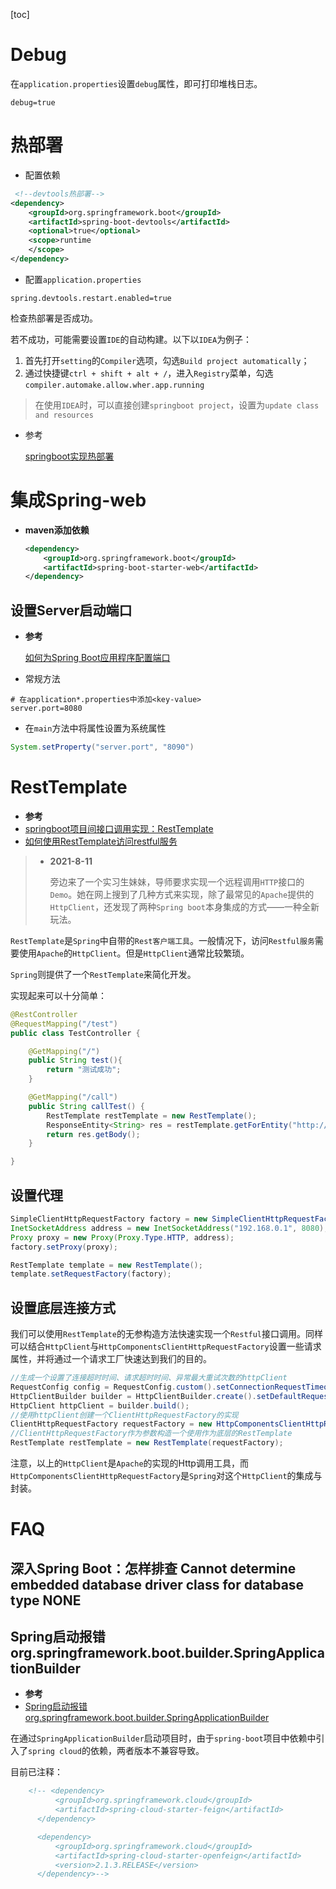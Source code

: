 [toc]

# Debug

在`application.properties`设置`debug`属性，即可打印堆栈日志。

``` properties
debug=true
```

# 热部署

- 配置依赖

``` xml
 <!--devtools热部署-->
<dependency>
    <groupId>org.springframework.boot</groupId>
    <artifactId>spring-boot-devtools</artifactId>
    <optional>true</optional>
    <scope>runtime
    </scope>
</dependency>
```

- 配置`application.properties`

``` properties
spring.devtools.restart.enabled=true
```

检查热部署是否成功。

若不成功，可能需要设置`IDE`的自动构建。以下以`IDEA`为例子：

1. 首先打开`setting`的`Compiler`选项，勾选`Build project automatically`；
2. 通过快捷键`ctrl + shift + alt + /`，进入`Registry`菜单，勾选`compiler.automake.allow.wher.app.running`

>  在使用`IDEA`时，可以直接创建`springboot project`，设置为`update class and resources`

- 参考

  [springboot实现热部署](https://blog.csdn.net/chachapaofan/article/details/88697452)

# 集成Spring-web

- **maven添加依赖**

  ``` xml
  <dependency>
      <groupId>org.springframework.boot</groupId>
      <artifactId>spring-boot-starter-web</artifactId>
  </dependency>
  ```

## 设置Server启动端口

- **参考**

  [如何为Spring Boot应用程序配置端口](https://www.cnblogs.com/exmyth/p/11345520.html)

- 常规方法

``` properties
# 在application*.properties中添加<key-value>
server.port=8080
```

- 在`main`方法中将属性设置为系统属性

``` java
System.setProperty("server.port", "8090")
```

# RestTemplate

- **参考**
- [springboot项目间接口调用实现：RestTemplate](https://blog.csdn.net/zhanglf02/article/details/89842372)
- [如何使用RestTemplate访问restful服务](https://www.jianshu.com/p/c9644755dd5e)

> - **2021-8-11**
>
>   旁边来了一个实习生妹妹，导师要求实现一个远程调用`HTTP`接口的`Demo`。她在网上搜到了几种方式来实现，除了最常见的`Apache`提供的`HttpClient`，还发现了两种`Spring boot`本身集成的方式——一种全新玩法。

`RestTemplate`是`Spring`中自带的`Rest客户端工具`。一般情况下，访问`Restful服务`需要使用`Apache`的`HttpClient`。但是`HttpClient`通常比较繁琐。

`Spring`则提供了一个`RestTemplate`来简化开发。

实现起来可以十分简单：

``` java
@RestController
@RequestMapping("/test")
public class TestController {

    @GetMapping("/")
    public String test(){
        return "测试成功";
    }

    @GetMapping("/call")
    public String callTest() {
        RestTemplate restTemplate = new RestTemplate();
        ResponseEntity<String> res = restTemplate.getForEntity("http://127.0.0.1:8090/hc-web/test/", String.class);
        return res.getBody();
    }

}
```

## 设置代理

``` java
SimpleClientHttpRequestFactory factory = new SimpleClientHttpRequestFactory();
InetSocketAddress address = new InetSocketAddress("192.168.0.1", 8080);
Proxy proxy = new Proxy(Proxy.Type.HTTP, address);
factory.setProxy(proxy);

RestTemplate template = new RestTemplate();
template.setRequestFactory(factory);
```

## 设置底层连接方式

我们可以使用`RestTemplate`的无参构造方法快速实现一个`Restful`接口调用。同样可以结合`HttpClient`与`HttpComponentsClientHttpRequestFactory`设置一些请求属性，并将通过一个请求工厂快速达到我们的目的。

``` java
//生成一个设置了连接超时时间、请求超时时间、异常最大重试次数的httpClient
RequestConfig config = RequestConfig.custom().setConnectionRequestTimeout(10000).setConnectTimeout(10000).setSocketTimeout(30000).build();
HttpClientBuilder builder = HttpClientBuilder.create().setDefaultRequestConfig(config).setRetryHandler(new DefaultHttpRequestRetryHandler(5, false));
HttpClient httpClient = builder.build();
//使用httpClient创建一个ClientHttpRequestFactory的实现
ClientHttpRequestFactory requestFactory = new HttpComponentsClientHttpRequestFactory(httpClient);
//ClientHttpRequestFactory作为参数构造一个使用作为底层的RestTemplate
RestTemplate restTemplate = new RestTemplate(requestFactory);
```

注意，以上的`HttpClient`是`Apache`的实现的Http调用工具，而`HttpComponentsClientHttpRequestFactory`是`Spring`对这个`HttpClient`的集成与封装。

# FAQ

## 深入Spring Boot：怎样排查 Cannot determine embedded database driver class for database type NONE

## Spring启动报错org.springframework.boot.builder.SpringApplicationBuilder

- **参考**
- [Spring启动报错org.springframework.boot.builder.SpringApplicationBuilder](https://blog.csdn.net/hanjun0612/article/details/106568877)

在通过`SpringApplicationBuilder`启动项目时，由于`spring-boot`项目中依赖中引入了`spring cloud`的依赖，两者版本不兼容导致。

目前已注释：

``` xml
	<!-- <dependency>
          <groupId>org.springframework.cloud</groupId>
          <artifactId>spring-cloud-starter-feign</artifactId>
      </dependency>

      <dependency>
          <groupId>org.springframework.cloud</groupId>
          <artifactId>spring-cloud-starter-openfeign</artifactId>
          <version>2.1.3.RELEASE</version>
      </dependency>-->
```

